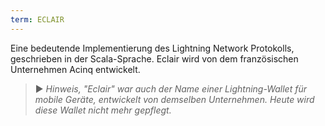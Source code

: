 ```yaml
---
term: ECLAIR
---
```


Eine bedeutende Implementierung des Lightning Network Protokolls, geschrieben in der Scala-Sprache. Eclair wird von dem französischen Unternehmen Acinq entwickelt.

> ► *Hinweis, "Eclair" war auch der Name einer Lightning-Wallet für mobile Geräte, entwickelt von demselben Unternehmen. Heute wird diese Wallet nicht mehr gepflegt.*
